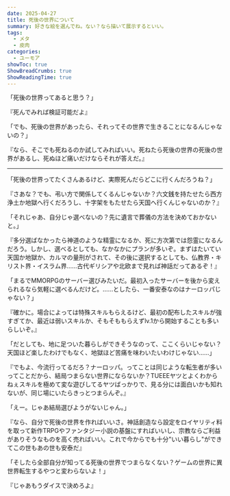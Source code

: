```yaml
---
date: 2025-04-27
title: 死後の世界について
summary: 好きな絵を選んでね。ない？なら描いて展示するといい。
tags:
  - メタ
  - 皮肉
categories:
  - ユーモア
showToc: true
ShowBreadCrumbs: true
ShowReadingTime: true
---
```


「死後の世界ってあると思う？」

『死んでみれば検証可能だよ』

「でも、死後の世界があったら、それってその世界で生きることになるんじゃないの？」

『なら、そこでも死ねるのか試してみればいい。死ねたら死後の世界の死後の世界があるし、死ぬほど痛いだけならそれが答えだ。』

---

「死後の世界ってたくさんあるけど、実際死んだらどこに行くんだろうね？」

『さあな？でも、弔い方で関係してくるんじゃないか？六文銭を持たせたら西方浄土か地獄へ行くだろうし、十字架をもたせたら天国へ行くんじゃないのか？』

「それじゃあ、自分じゃ選べないの？先に遺言で葬儀の方法を決めておかないと。」

『多分選ばなかったら神道のような精霊になるか、死に方次第では怨霊になるんだろう。しかし、選べるとしても、なかなかにプランが多いぞ。まずはたいてい天国か地獄か、カルマの量刑がされて、その後に選択するとしても、仏教界・キリスト界・イスラム界……古代ギリシアや北欧まで見れば神話だってあるぞ！』

「まるでMMORPGのサーバー選びみたいだ。最初入ったサーバーを後から変えられるなら気軽に選べるんだけど。……としたら、一番安泰なのはナーロッパじゃない？」

『確かに。場合によっては特殊スキルもらえるけど、最初の配布したスキルが強すぎてか、最近は弱いスキルか、そもそももらえずlv.1から開始することも多いらしいぞ。』

「だとしても、地に足ついた暮らしができそうなのって、ここくらいじゃない？天国ほど楽したわけでもなく、地獄ほど苦痛を味わいたいわけじゃない……」

『でもよ、今流行ってるだろ？ナーロッパ。ってことは同じような転生者が多いってことだから、結局つまらない世界にならないか？TUEEEヤツとよくわからねぇスキルを極めて変な遊びしてるヤツばっかりで、見る分には面白いかも知れないが、同じ場にいたらきっとつまらんぞ。』

「えー。じゃあ結局選びようがないじゃん。」

『なら、自分で死後の世界を作ればいいさ。神話創造なら設定をロイヤリティ料を取って新作TRPGやファンタジー小説の基盤にすればいいし、宗教ならご利益がありそうなものを高く売ればいい。これで今からでも十分"いい暮らし"ができてこの世もあの世も安泰だ』

「そしたら全部自分が知ってる死後の世界でつまらなくない？ゲームの世界に異世界転生するやつと変わらないよ！」

『じゃあもうダイスで決めろよ』